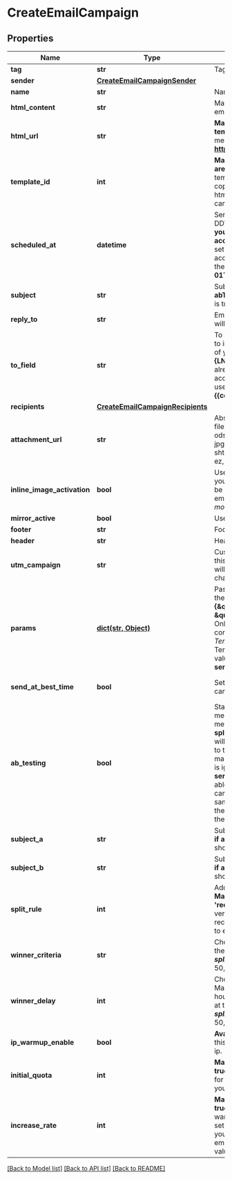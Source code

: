 # CreateEmailCampaign

## Properties
Name | Type | Description | Notes
------------ | ------------- | ------------- | -------------
**tag** | **str** | Tag of the campaign | [optional] 
**sender** | [**CreateEmailCampaignSender**](CreateEmailCampaignSender.md) |  | 
**name** | **str** | Name of the campaign | 
**html_content** | **str** | Mandatory if htmlUrl and templateId are empty. Body of the message (HTML).  | [optional] 
**html_url** | **str** | **Mandatory if htmlContent and templateId are empty**. Url to the message (HTML). For example: **https://html.domain.com**  | [optional] 
**template_id** | **int** | **Mandatory if htmlContent and htmlUrl are empty**. Id of the transactional email template with status _active_. Used to copy only its content fetched from htmlContent/htmlUrl to an email campaign for RSS feature.  | [optional] 
**scheduled_at** | **datetime** | Sending UTC date-time (YYYY-MM-DDTHH:mm:ss.SSSZ). **Prefer to pass your timezone in date-time format for accurate result**. If sendAtBestTime is set to true, your campaign will be sent according to the date passed (ignoring the time part). For example: **2017-06-01T12:30:00+02:00**  | [optional] 
**subject** | **str** | Subject of the campaign. **Mandatory if abTesting is false**. Ignored if abTesting is true.  | [optional] 
**reply_to** | **str** | Email on which the campaign recipients will be able to reply to | [optional] 
**to_field** | **str** | To personalize the **To** Field. If you want to include the first name and last name of your recipient, add **{FNAME} {LNAME}**. These contact attributes must already exist in your SendinBlue account. If input parameter **params** used please use **{{contact.FNAME}} {{contact.LNAME}}** for personalization  | [optional] 
**recipients** | [**CreateEmailCampaignRecipients**](CreateEmailCampaignRecipients.md) |  | [optional] 
**attachment_url** | **str** | Absolute url of the attachment (no local file). Extension allowed:  #### xlsx, xls, ods, docx, docm, doc, csv, pdf, txt, gif, jpg, jpeg, png, tif, tiff, rtf, bmp, cgm, css, shtml, html, htm, zip, xml, ppt, pptx, tar, ez, ics, mobi, msg, pub and eps  | [optional] 
**inline_image_activation** | **bool** | Use true to embedded the images in your email. Final size of the email should be less than **4MB**. Campaigns with embedded images can _not be sent to more than 5000 contacts_  | [optional] [default to False]
**mirror_active** | **bool** | Use true to enable the mirror link | [optional] 
**footer** | **str** | Footer of the email campaign | [optional] 
**header** | **str** | Header of the email campaign | [optional] 
**utm_campaign** | **str** | Customize the utm_campaign value. If this field is empty, the campaign name will be used. Only alphanumeric characters and spaces are allowed | [optional] 
**params** | [**dict(str, Object)**](Object.md) | Pass the set of attributes to customize the type classic campaign. For example: **{\&quot;FNAME\&quot;:\&quot;Joe\&quot;, \&quot;LNAME\&quot;:\&quot;Doe\&quot;}**. Only available if **type** is **classic**. It&#x27;s considered only if campaign is in _New Template Language format_. The New Template Language is dependent on the values of **subject, htmlContent/htmlUrl, sender.name &amp; toField**  | [optional] 
**send_at_best_time** | **bool** | Set this to true if you want to send your campaign at best time. | [optional] [default to False]
**ab_testing** | **bool** | Status of A/B Test. abTesting &#x3D; false means it is disabled &amp; abTesting &#x3D; true means it is enabled. **subjectA, subjectB, splitRule, winnerCriteria &amp; winnerDelay** will be considered when abTesting is set to true. subjectA &amp; subjectB are mandatory together &amp; subject if passed is ignored. **Can be set to true only if sendAtBestTime is false**. You will be able to set up two subject lines for your campaign and send them to a random sample of your total recipients. Half of the test group will receive version A, and the other half will receive version B  | [optional] [default to False]
**subject_a** | **str** | Subject A of the campaign. **Mandatory if abTesting &#x3D; true**. subjectA &amp; subjectB should have unique value  | [optional] 
**subject_b** | **str** | Subject B of the campaign. **Mandatory if abTesting &#x3D; true**. subjectA &amp; subjectB should have unique value  | [optional] 
**split_rule** | **int** | Add the size of your test groups. **Mandatory if abTesting &#x3D; true &amp; &#x27;recipients&#x27; is passed**. We&#x27;ll send version A and B to a random sample of recipients, and then the winning version to everyone else  | [optional] 
**winner_criteria** | **str** | Choose the metrics that will determinate the winning version. **Mandatory if _splitRule_ &gt;&#x3D; 1 and &lt; 50**. If splitRule &#x3D; 50, &#x60;winnerCriteria&#x60; is ignored if passed  | [optional] 
**winner_delay** | **int** | Choose the duration of the test in hours. Maximum is 7 days, pass 24*7 &#x3D; 168 hours. The winning version will be sent at the end of the test. **Mandatory if _splitRule_ &gt;&#x3D; 1 and &lt; 50**. If splitRule &#x3D; 50, &#x60;winnerDelay&#x60; is ignored if passed  | [optional] 
**ip_warmup_enable** | **bool** | **Available for dedicated ip clients**. Set this to true if you wish to warm up your ip.  | [optional] [default to False]
**initial_quota** | **int** | **Mandatory if ipWarmupEnable is set to true**. Set an initial quota greater than 1 for warming up your ip. We recommend you set a value of 3000.  | [optional] 
**increase_rate** | **int** | **Mandatory if ipWarmupEnable is set to true**. Set a percentage increase rate for warming up your ip. We recommend you set the increase rate to 30% per day. If you want to send the same number of emails every day, set the daily increase value to 0%.  | [optional] 

[[Back to Model list]](../README.md#documentation-for-models) [[Back to API list]](../README.md#documentation-for-api-endpoints) [[Back to README]](../README.md)

